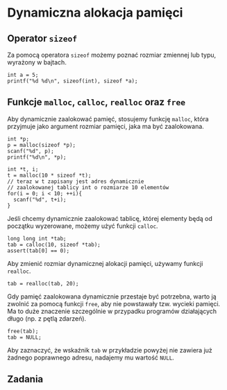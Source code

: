 Dynamiczna alokacja pamięci
=========================

Operator `sizeof`
-------------------------
Za pomocą operatora `sizeof` możemy
poznać rozmiar zmiennej lub typu,
wyrażony w bajtach.

    int a = 5;
    printf("%d %d\n", sizeof(int), sizeof *a);

Funkcje `malloc`, `calloc`, `realloc` oraz `free`
-------------------------
Aby dynamicznie zaalokować pamięć,
stosujemy funkcję `malloc`,
która przyjmuje jako argument
rozmiar pamięci, jaka ma być zaalokowana.

    int *p;
    p = malloc(sizeof *p);
    scanf("%d", p);
    printf("%d\n", *p);

    int *t, i;
    t = malloc(10 * sizeof *t);
    // teraz w t zapisany jest adres dynamicznie
    // zaalokowanej tablicy int o rozmiarze 10 elementów
    for(i = 0; i < 10; ++i){
      scanf("%d", t+i);
    }

Jeśli chcemy dynamicznie zaalokować tablicę,
której elementy będą od początku wyzerowane,
możemy użyć funkcji `calloc`.

    long long int *tab;
    tab = calloc(10, sizeof *tab);
    assert(tab[0] == 0);

Aby zmienić rozmiar dynamicznej alokacji pamięci,
używamy funkcji `realloc`.

    tab = realloc(tab, 20);

Gdy pamięć zaalokowana dynamicznie przestaje
być potrzebna, warto ją zwolnić za pomocą funkcji `free`,
aby nie powstawały tzw. wycieki pamięci.
Ma to duże znaczenie szczególnie w przypadku
programów działających długo (np. z pętlą zdarzeń).

    free(tab);
    tab = NULL;

Aby zaznaczyć, że wskaźnik `tab` w przykładzie powyżej
nie zawiera już żadnego poprawnego adresu,
nadajemy mu wartość `NULL`.

Zadania
-------------------------
